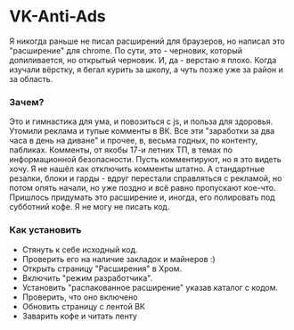 # VK-Anti-Ads

Я никогда раньше не писал расширений для браузеров, но написал это "расширение" для chrome. По сути, это - черновик, который допиливается, но открытый черновик. И, да - верстаю я плохо. Когда изучали вёрстку, я бегал курить за школу, а чуть позже уже за район и за область.

### Зачем?

Это и гимнастика для ума, и повозиться с js, и польза для здоровья. Утомили реклама и тупые комменты в ВК. Все эти "заработки за два часа в день на диване" и прочее, в, весьма годных, по контенту, пабликах. Комменты, от якобы 17-и летних ТП, в темах по информационной безопасности. Пусть комментируют, но я это видеть хочу. Я не нашёл как отключить комменты штатно. А стандартные резалки, блоки и гарды - вдруг перестали справляться с рекламой, но потом опять начали, но уже поздно и всё равно пропускают кое-что. Пришлось придумать это расширение и, иногда, его полировать под субботний кофе. Я не могу не писать код. 

### Как установить

* Стянуть к себе исходный код. 
* Проверить его на наличие закладок и майнеров :) 
* Открыть страницу "Расширения" в Хром. 
* Включить "режим разработчика". 
* Установить "распакованное расширение" указав каталог с кодом. 
* Проверить, что оно включено
* Обновить страницу с лентой ВК
* Заварить кофе и читать ленту


